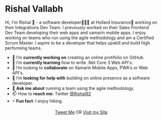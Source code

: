 

# Rishal Vallabh

Hi, I'm Rishal 👋 - a software developer🧑🏻‍💻 at Hollard Insurance🏢 working on their Integrations Dev Team. I previously worked on their Sales Frontend Dev Team developing their web apps and xamarin mobile apps. 
I enjoy working on teams who run using the agile methodology and am a Certified Scrum Master.
I aspire to be a developer that helps upskill and build high performing teams.


-  🔭 I’m **currently working on** creating an online protifolio on GitHub.
- 🌱 I’m **currently learning** how to write .Net Core 3 Web API's.
- 👯 I’m looking to **collaborate** on Xamarin Mobile Apps, PWA's or Web API's.
- 🤔 I’m **looking for help with** building on online presence as a software developer.
- 💬 **Ask me about** running a team using the agile methodology.
- 📫 How to **reach me**: Twitter [@Rishal92](https://twitter.com/rishal92?lang=en)
- ⚡ **Fun fact**: I enjoy hiking.


<p align="center">
  <a href="https://twitter.com/Rishal92?ref_src=twsrc%5Etfw">Tweet Me</a> OR <a href="https://Rishal92.com">Visit my Site</a>
</p>
